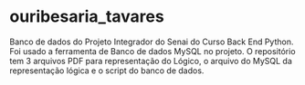 # ouribesaria_tavares

Banco de dados do Projeto Integrador do Senai do Curso Back End Python. Foi usado a ferramenta de Banco de dados MySQL no projeto. O repositório tem 3 arquivos PDF para representação do Lógico, o arquivo do MySQL da representação lógica e o script do banco de dados. 
